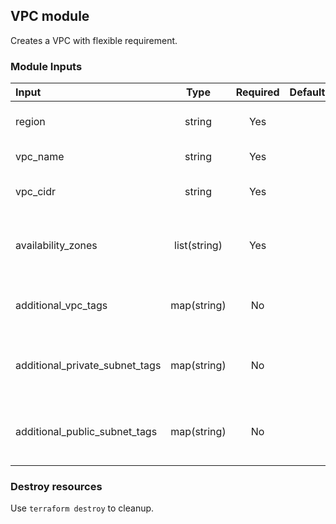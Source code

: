## VPC module

Creates a VPC with flexible requirement.

### Module Inputs

| Input | Type | Required | Default | Description |
|:------|:----:|:--------:|:-------:|:-------------|
| region| string | Yes | |AWS region to create resources. |
| vpc_name| string | Yes | | Name of the VPC. |
| vpc_cidr| string | Yes | | The CIDR range of the VPC. |
| availability_zones| list(string) | Yes | | List of AZs, e.g., ["us-east-1a", "us-east-1b"]. |
| additional_vpc_tags| map(string) | No | | Additional tags to attach to the VPC. |
| additional_private_subnet_tags| map(string) | No | | Additional tags to attach to the private subnets. |
| additional_public_subnet_tags| map(string) | No | | Additional tags to attach to the public subnets. |

### Destroy resources

Use `terraform destroy` to cleanup.
